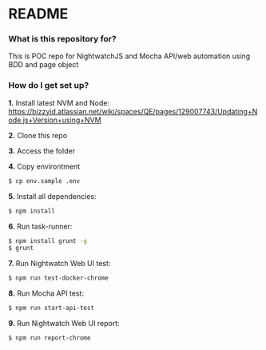 # README #

### What is this repository for? ###

This is POC repo for NightwatchJS and Mocha API/web automation using BDD and page object

### How do I get set up? ###

**1.** Install latest NVM and Node: https://bizzyid.atlassian.net/wiki/spaces/QE/pages/129007743/Updating+Node.js+Version+using+NVM

**2.** Clone this repo

**3.** Access the folder

**4.** Copy environtment
```sh
$ cp env.sample .env
```

**5.** Install all dependencies:
```sh
$ npm install
```

**6.** Run task-runner:
```sh
$ npm install grunt -g
$ grunt
```

**7.** Run Nightwatch Web UI test:
```sh
$ npm run test-docker-chrome
```

**8.** Run Mocha API test:
```sh
$ npm run start-api-test
```

**9.** Run Nightwatch Web UI report:
```sh
$ npm run report-chrome
```
